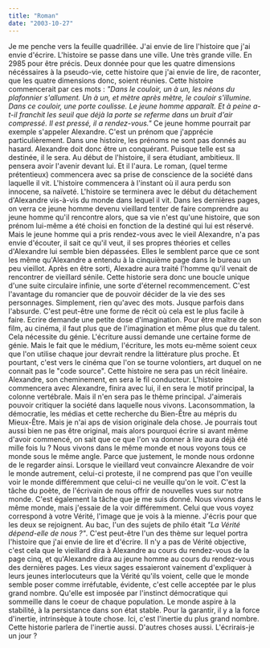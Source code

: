 ```yaml
---
title: "Roman"
date: "2003-10-27"
---
```


Je me penche vers la feuille quadrillée. J'ai envie de lire l'histoire que j'ai envie d'écrire. L'histoire se passe dans une ville. Une très grande ville. En 2985 pour être précis. Deux donnée pour que les quatre dimensions nécéssaires à la pseudo-vie, cette histoire que j'ai envie de lire, de raconter, que les quatre dimensions donc, soient réunies. Cette histoire commencerait par ces mots : _"Dans le couloir, un à un, les néons du plafonnier s'allument. Un à un, et mètre après mètre, le couloir s'illumine. Dans ce couloir, une porte coulisse. Le jeune homme apparaît. Et à peine a-t-il franchit les seuil que déjà la porte se referme dans un bruit d'air compressé. Il est pressé, il a rendez-vous."_ Ce jeune homme pourrait par exemple s'appeler Alexandre. C'est un prénom que j'apprécie particulièrement. Dans une histoire, les prénoms ne sont pas donnés au hasard. Alexandre doit donc être un conquérant. Puisque telle est sa destinée, il le sera. Au début de l'histoire, il sera étudiant, ambitieux. Il pensera avoir l'avenir devant lui. Et il l'aura. Le roman, (quel terme prétentieux) commencera avec sa prise de conscience de la société dans laquelle il vit. L'histoire commencera à l'instant où il aura perdu son innocene, sa naïveté. L'histoire se terminera avec le début du détachement d'Alexandre vis-à-vis du monde dans lequel il vit. Dans les dernières pages, on verra ce jeune homme devenu vieillard tenter de faire comprendre au jeune homme qu'il rencontre alors, que sa vie n'est qu'une histoire, que son prénom lui-même a été choisi en fonction de la destiné qui lui est réservé. Mais le jeune homme qui a pris rendez-vous avec le vieil Alexandre, n'a pas envie d'écouter, il sait ce qu'il veut, il ses propres théories et celles d'Alexandre lui semble bien dépassées. Elles le semblent parce que ce sont les même qu'Alexandre a entendu à la cinquième page dans le bureau un peu vieillot. Après en être sorti, Alexadre aura traité l'homme qu'il venait de rencontrer de vieillard sénile. Cette historie sera donc une boucle unique d'une suite circulaire infinie, une sorte d'éternel recommencement. C'est l'avantage du romancier que de pouvoir décider de la vie des ses personnages. Simplement, rien qu'avec des mots. Jusque parfois dans l'absurde. C'est peut-être une forme de récit où cela est le plus facile à faire. Ecrire demande une petite dose d'imagination. Pour être maître de son film, au cinéma, il faut plus que de l'imagination et même plus que du talent. Cela nécessite du génie. L'écriture aussi demande une certaine forme de génie. Mais le fait que le médium, l'écriture, les mots eu-même soient ceux que l'on utilise chaque jour devrait rendre la littérature plus proche. Et pourtant, c'est vers le cinéma que l'on se tourne volontiers, art duquel on ne connait pas le "code source". Cette histoire ne sera pas un récit linéaire. Alexandre, son cheminement, en sera le fil conducteur. L'histoire commencera avec Alexandre, finira avec lui, il en sera le motif principal, la colonne vertébrale. Mais il n'en sera pas le thème principal. J'aimerais pouvoir critiquer la société dans laquelle nous vivons. Laconsommation, la démocratie, les médias et cette recherche du Bien-Être au mépris du Mieux-Être. Mais je n'ai aps de vision originale dela chose. Je pourrais tout aussi bien ne pas être original, mais alors pourquoi écrire si avant même d'avoir commencé, on sait que ce que l'on va donner à lire aura déjà été mille fois lu ? Nous vivons dans le même monde et nous voyons tous ce monde sous le même angle. Parce que justement, le monde nous ordonne de le regarder ainsi. Lorsque le vieillard veut convaincre Alexandre de voir le monde autrement, celui-ci proteste, il ne comprend pas que l'on veuille voir le monde différemment que celui-ci ne veuille qu'on le voit. C'est la tâche du poète, de l'écrivain de nous offrir de nouvelles vues sur notre monde. C'est également la tâche que je me suis donné. Nous vivons dans le même monde, mais j'essaie de la voir différemment. Celui que vous voyez correspond à votre Vérité, l'image que je vois à la mienne. J'écris pour que les deux se rejoignent. Au bac, l'un des sujets de philo était _"La Vérité dépend-elle de nous ?"_. C'est peut-être l'un des thème sur lequel portra l'histoire que j'ai envie de lire et d'écrire. Il n'y a pas de Vérité objective, c'est cela que le vieillard dira à Alexandre au cours du rendez-vous de la page cinq, et qu'Alexandre dira au jeune homme au cours du rendez-vous des dernières pages. Les vieux sages essaieront vainement d'expliquer à leurs jeunes interlocuteurs que la Vérité qu'ils voient, celle que le monde semble poser comme irréfutable, évidente, c'est celle acceptée par le plus grand nombre. Qu'elle est imposée par l'instinct démocratique qui sommeille dans le coeur de chaque population. Le monde aspire à la stabilité, à la persistance dans son état stable. Pour la garantir, il y a la force d'inertie, intrinsèque à toute chose. Ici, c'est l'inertie du plus grand nombre. Cette historie parlera de l'inertie aussi. D'autres choses aussi. L'écrirais-je un jour ?
